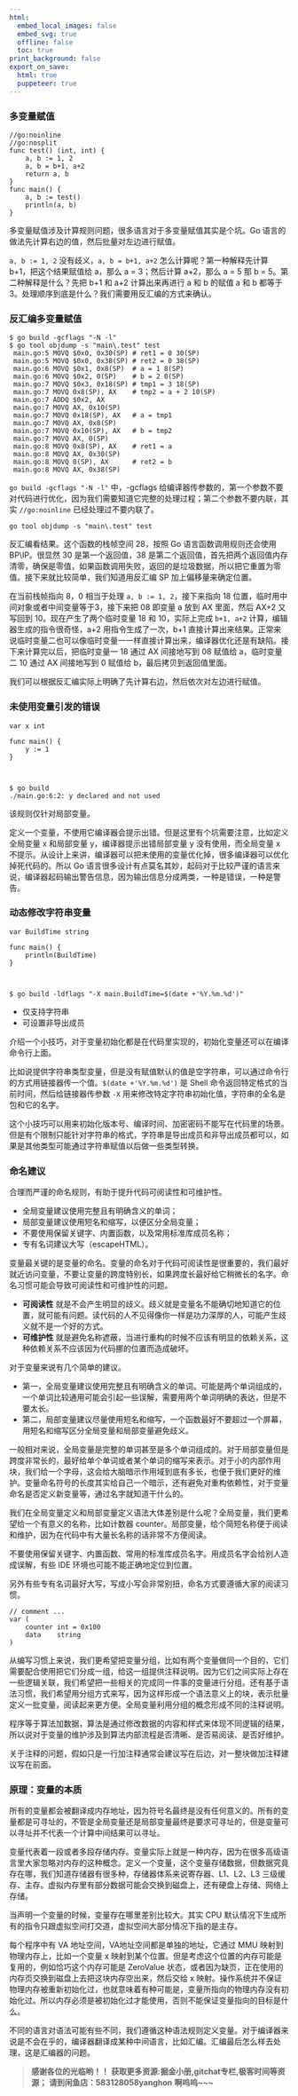 ```yaml
---
html:
  embed_local_images: false
  embed_svg: true
  offline: false
  toc: true
print_background: false
export_on_save:
  html: true
  puppeteer: true
---
```

### 多变量赋值

    
    
    //go:noinline
    //go:nosplit
    func test() (int, int) {
        a, b := 1, 2
        a, b = b+1, a+2
        return a, b
    }
    func main() {
        a, b := test()
        println(a, b)
    }
    

多变量赋值涉及计算规则问题，很多语言对于多变量赋值其实是个坑。Go 语言的做法先计算右边的值，然后批量对左边进行赋值。

`a, b := 1, 2` 没有歧义，`a, b = b+1, a+2` 怎么计算呢？第一种解释先计算 b+1，把这个结果赋值给 a，那么 a =
3；然后计算 a+2，那么 a = 5 那 b = 5。第二种解释是什么？先把 b+1 和 a+2 计算出来再进行 a 和 b 的赋值 a 和 b 都等于
3。处理顺序到底是什么？我们需要用反汇编的方式来确认。

### 反汇编多变量赋值

    
    
    $ go build -gcflags "-N -l"
    $ go tool objdump -s "main\.test" test
     main.go:5 MOVQ $0x0, 0x30(SP) # ret1 = 0 30(SP)
     main.go:5 MOVQ $0x0, 0x38(SP) # ret2 = 0 38(SP)
     main.go:6 MOVQ $0x1, 0x8(SP)  # a = 1 8(SP)
     main.go:6 MOVQ $0x2, 0(SP)    # b = 2 0(SP)
     main.go:7 MOVQ $0x3, 0x18(SP) # tmp1 = 3 18(SP)
     main.go:7 MOVQ 0x8(SP), AX    # tmp2 = a + 2 10(SP)
     main.go:7 ADDQ $0x2, AX
     main.go:7 MOVQ AX, 0x10(SP)
     main.go:7 MOVQ 0x18(SP), AX   # a = tmp1
     main.go:7 MOVQ AX, 0x8(SP)
     main.go:7 MOVQ 0x10(SP), AX   # b = tmp2
     main.go:7 MOVQ AX, 0(SP)
     main.go:8 MOVQ 0x8(SP), AX    # ret1 = a
     main.go:8 MOVQ AX, 0x30(SP)
     main.go:8 MOVQ 0(SP), AX      # ret2 = b
     main.go:8 MOVQ AX, 0x38(SP)
    

`go build -gcflags "-N -l"` 中，-gcflags
给编译器传参数的，第一个参数不要对代码进行优化，因为我们需要知道它完整的处理过程；第二个参数不要内联，其实 `//go:noinline`
已经处理过不要内联了。

    
    
    go tool objdump -s "main\.test" test
    

反汇编看结果。这个函数的栈帧空间 28，按照 Go 语言函数调用规则还会使用 BP\IP。很显然 30 是第一个返回值，38
是第二个返回值，首先把两个返回值内存清零，确保是零值，如果函数调用失败，返回的是垃圾数据，所以把它重置为零值。接下来就比较简单，我们知道用反汇编 SP
加上偏移量来确定位置。

在当前栈帧指向 8，0 相当于处理 `a, b := 1, 2`，接下来指向 18 位置，临时用中间对象或者中间变量等于3，接下来把 08 即变量 a 放到
AX 里面，然后 AX+2 又写回到 10。现在产生了两个临时变量 18 和 10，实际上完成 `b+1, a+2` 计算，编辑器生成的指令很奇怪，a+2
用指令生成了一次，b+1 直接计算出来结果。正常来说临时变量二也可以像临时变量一一样直接计算出来，编译器优化还是有缺陷。接下来计算完以后，把临时变量一 18
通过 AX 间接地写到 08 赋值给 a，临时变量二 10 通过 AX 间接地写到 0 赋值给 b，最后拷贝到返回值里面。

我们可以根据反汇编实际上明确了先计算右边，然后依次对左边进行赋值。

### 未使用变量引发的错误

    
    
    var x int
    
    func main() {
        y := 1
    }
    
    
    
    $ go build
    ./main.go:6:2: y declared and not used
    

该规则仅针对局部变量。

定义一个变量，不使用它编译器会提示出错。但是这里有个坑需要注意，比如定义全局变量 x 和局部变量 y，编译器提示出错局部变量 y 没有使用，而全局变量 x
不提示。从设计上来讲，编译器可以把未使用的变量优化掉，很多编译器可以优化掉死代码的。所以 Go
语言很多设计有点莫名其妙，起码对于比较严谨的语言来说，编译器起码输出警告信息，因为输出信息分成两类，一种是错误，一种是警告。

### 动态修改字符串变量

    
    
    var BuildTime string
    
    func main() {
        println(BuildTime)
    }
    
    
    
    $ go build -ldflags "-X main.BuildTime=$(date +'%Y.%m.%d')"
    

  * 仅支持字符串
  * 可设置非导出成员

介绍一个小技巧，对于变量初始化都是在代码里实现的，初始化变量还可以在编译命令行上面。

比如说提供字符串类型变量，但是没有赋值默认的值是空字符串，可以通过命令行的方式用链接器传一个值。`$(date +'%Y.%m.%d')` 是 Shell
命令返回特定格式的当前时间，然后给链接器传参数 `-X` 用来修改特定字符串初始化值，字符串的全名是包和它的名字。

这个小技巧可以用来初始化版本号、编译时间、加密密码不能写在代码里的场景。但是有个限制只能针对字符串的格式，字符串是导出成员和非导出成员都可以，如果是其他类型可能通过字符串赋值以后做一些类型转换。

### 命名建议

合理而严谨的命名规则，有助于提升代码可阅读性和可维护性。

  * 全局变量建议使用完整且有明确含义的单词；
  * 局部变量建议使用短名和缩写，以便区分全局变量；
  * 不要使用保留关键字、内置函数，以及常用标准库成员名称；
  * 专有名词建议大写（escapeHTML）。

变量最关键的是变量的命名。变量的命名对于代码可阅读性是很重要的，我们最好就近访问变量，不要让变量的跨度特别长，如果跨度长最好给它稍微长的名字。命名习惯可能会导致可阅读性和可维护性的问题。

  * **可阅读性** 就是不会产生明显的歧义。歧义就是变量名不能确切地知道它的位置，就可能有问题。读代码的人不见得像你一样是功力深厚的人，可能产生歧义就不是一个好的方式。
  * **可维护性** 就是避免名称遮蔽，当进行重构的时候不应该有明显的依赖关系，这种依赖关系不应该因为代码挪的位置而造成破坏。

对于变量来说有几个简单的建议。

  * 第一，全局变量建议使用完整且有明确含义的单词。可能是两个单词组成的，一个单词比较通用可能会引起一些误解，需要用两个单词明确的表达，但是不要太长。
  * 第二，局部变量建议尽量使用短名和缩写，一个函数最好不要超过一个屏幕，用短名和缩写区分全局变量和局部变量避免歧义。

一般相对来说，全局变量是完整的单词甚至是多个单词组成的。对于局部变量但是跨度非常长的，最好给单个单词或者某个单词的缩写来表示。对于小的内部作用块，我们给一个字母，这会给大脑暗示作用域到底有多长，也便于我们更好的维护。变量命名符号的长度其实给自己一个暗示，还有避免对重构依赖性，对于变量命名是否定义新变量等，通过名字就知道干什么的。

我们在全局变量定义和局部变量定义语法大体差别是什么呢？全局变量，我们更希望给一个有意义的名称，比如计数器
counter。局部变量，给个简短名称便于阅读和维护，因为在代码中有大量长名称的话非常不方便阅读。

不要使用保留关键字、内置函数、常用的标准库成员名字。用成员名字会给别人造成误解，有些 IDE 环境也可能不能正确地定位到位置。

另外有些专有名词最好大写，写成小写会非常别扭，命名方式要遵循大家的阅读习惯。

    
    
    // comment ...
    var (
        counter int = 0x100
        data    string
    )
    

从编写习惯上来说，我们更希望把变量分组，比如有两个变量做同一个目的，它们需要配合使用把它们分成一组，给这一组提供注释说明。因为它们之间实际上存在一些逻辑关联，我们希望把一些相关的完成同一件事的变量进行分组。还有基于语法习惯，我们希望用分组方式来写，因为这样形成一个语法意义上的块，表示批量定义一批变量，阅读起来更方便。全局变量利用分组的概念形成不同的注释说明。

程序等于算法加数据，算法是通过修改数据的内容和样式来体现不同逻辑的结果，所以说对于变量的维护涉及到算法内部流程是否清晰、是否易阅读、是否好维护。

关于注释的问题，假如只是一行加注释通常会建议写在后边，对一整块做加注释建议写在前面。

### 原理：变量的本质

所有的变量都会被翻译成内存地址，因为符号名最终是没有任何意义的。所有的变量都是可寻址的，不管是全局变量还是局部变量最终是要求可寻址的，但是变量可以寻址并不代表一个计算中间结果可以寻址。

变量代表着一段或者多段存储内存。变量实际上就是一种内存，因为在很多高级语言里大家忽略对内存的这种概念。定义一个变量，这个变量存储数据，但数据究竟存在哪，我们知道存储器有很多种，存储器体系来说寄存器、L1、L2、L3
三级缓存、主存。虚拟内存里有部分数据可能会交换到磁盘上，还有硬盘上存储、网络上存储。

当声明一个变量的时候，变量存在哪里差别比较大。其实 CPU 默认情况下生成所有的指令只跟虚拟空间打交道，虚拟空间大部分情况下指的是主存。

每个程序中有 VA 地址空间，VA地址空间都是单独的地址，它通过 MMU 映射到物理内存上，比如一个变量 x
映射到某个位置。但是考虑这个位置的内存可能是复用的，例如恰巧这个内存可能是 ZeroValue
状态，或者因为缺页，正在使用的内存页交换到磁盘上去把这块内存空出来，然后交给 x
映射。操作系统并不保证物理内存被重新初始化过，也就意味着有种可能是，变量所指向的物理内存没有初始化过。所以内存必须是被初始化过才能使用，否则不能保证变量指向的目标是什么。

不同的语言对语法可能有些不同，我们遵循这种语法规则定义变量。对于编译器来说是不会在乎的，编译器翻译成某种中间语言，比如汇编。汇编最后怎么样去处理，这是汇编器的问题。

> **感谢各位的光临哟！！**
> **获取更多资源:掘金小册,gitchat专栏,极客时间等资源；**
> **请到闲鱼店：583128058yanghon**
> **啊呜呜~~~**